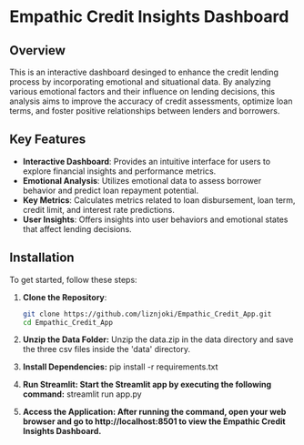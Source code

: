 # Empathic Credit Insights Dashboard


## Overview
This is an interactive dashboard desinged to enhance the credit lending process by incorporating emotional and situational data. By analyzing various emotional factors and their influence on lending decisions, this analysis aims to improve the accuracy of credit assessments, optimize loan terms, and foster positive relationships between lenders and borrowers.

## Key Features
- **Interactive Dashboard**: Provides an intuitive interface for users to explore financial insights and performance metrics.
- **Emotional Analysis**: Utilizes emotional data to assess borrower behavior and predict loan repayment potential.
- **Key Metrics**: Calculates metrics related to loan disbursement, loan term, credit limit, and interest rate predictions.
- **User Insights**: Offers insights into user behaviors and emotional states that affect lending decisions.

## Installation
To get started, follow these steps:

1. **Clone the Repository**:
   ```bash
   git clone https://github.com/liznjoki/Empathic_Credit_App.git
   cd Empathic_Credit_App

2. **Unzip the Data Folder:**
   Unzip the data.zip in the data directory and save the three csv files inside the 'data' directory.

3. **Install Dependencies:**
   pip install -r requirements.txt

4. **Run Streamlit: Start the Streamlit app by executing the following command:**
   streamlit run app.py

5. **Access the Application: After running the command, open your web browser and go to http://localhost:8501 to view the Empathic Credit Insights Dashboard.**
